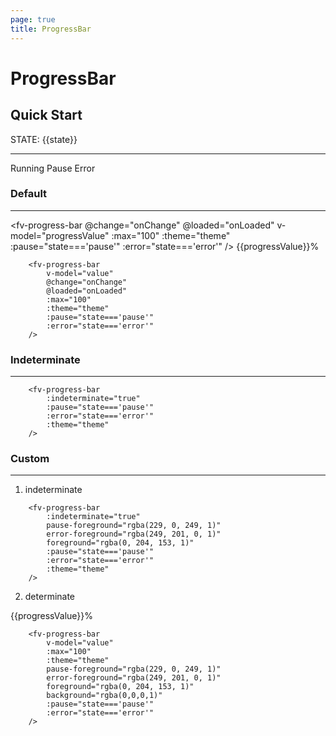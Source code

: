 ```yaml
---
page: true
title: ProgressBar
---
```


<script lang="ts" setup>
import { onMounted, onUnmounted, ref } from 'vue'; 
import { useTheme } from '../common/index.js'; 

const {theme} = useTheme()

const progress = [0, 10, 20, 50, 70, 100]

const state = ref<string>("running")
const progressValue = ref<number>(70)
let index = 0
let timeout: NodeJS. Timer|undefined = undefined; 

const onChange = (val:number)=>{
    console.log("change",val)
}

const onLoaded = (val:number)=>{
    console.log('loaded',val)
}

onMounted(()=>{

    timeout = setInterval(() => {
        if (state.value==="running"){
            progressValue.value = progress[index]
            index = (index+1) % progress.length
        }
    }, 1500);

})

onUnmounted(()=>{
    if (timeout!==undefined)
        clearInterval(timeout)
})

</script>

# ProgressBar

## Quick Start

STATE: {{state}}

---
<fv-radio v-model="state" label="running" group="state" :theme="theme">Running</fv-radio>
<fv-radio v-model="state" label="pause" group="state" :theme="theme">Pause</fv-radio>
<fv-radio v-model="state" label="error" group="state" :theme="theme">Error</fv-radio>

### Default

---

<fv-progress-bar @change="onChange" @loaded="onLoaded" v-model="progressValue" :max="100" :theme="theme" :pause="state==='pause'" :error="state==='error'" /> {{progressValue}}%

```vue-html{2-6}
    <fv-progress-bar 
        v-model="value" 
        @change="onChange" 
        @loaded="onLoaded"
        :max="100" 
        :theme="theme" 
        :pause="state==='pause'" 
        :error="state==='error'" 
    /> 
```

### Indeterminate

---

<fv-progress-bar :indeterminate="true" :pause="state==='pause'" :error="state==='error'" :theme="theme" />

```vue-html{2}
    <fv-progress-bar 
        :indeterminate="true" 
        :pause="state==='pause'" 
        :error="state==='error'" 
        :theme="theme"
    />
```

### Custom

---

1. indeterminate

<fv-progress-bar pause-foreground="rgba(229, 0, 249, 1)" error-foreground="rgba(249, 201, 0, 1)" :indeterminate="true" :pause="state==='pause'" :error="state==='error'" :theme="theme" foreground="rgba(0, 204, 153, 1)" />

```vue-html{3-5}
    <fv-progress-bar 
        :indeterminate="true" 
        pause-foreground="rgba(229, 0, 249, 1)" 
        error-foreground="rgba(249, 201, 0, 1)"
        foreground="rgba(0, 204, 153, 1)"
        :pause="state==='pause'" 
        :error="state==='error'" 
        :theme="theme"
    />
```

2. determinate

<fv-progress-bar pause-foreground="rgba(229, 0, 249, 1)" error-foreground="rgba(249, 201, 0, 1)" background="rgba(0,0,0,1)" v-model="progressValue" :max="100" :theme="theme" :pause="state==='pause'" :error="state==='error'" foreground="rgba(0, 204, 153, 1)"/> {{progressValue}}%

```vue-html{5-8}
    <fv-progress-bar 
        v-model="value" 
        :max="100" 
        :theme="theme" 
        pause-foreground="rgba(229, 0, 249, 1)" 
        error-foreground="rgba(249, 201, 0, 1)"
        foreground="rgba(0, 204, 153, 1)"
        background="rgba(0,0,0,1)"
        :pause="state==='pause'" 
        :error="state==='error'" 
    /> 
```

<!--@include: ./properties.md-->

<!--@include: ./emits.md-->
